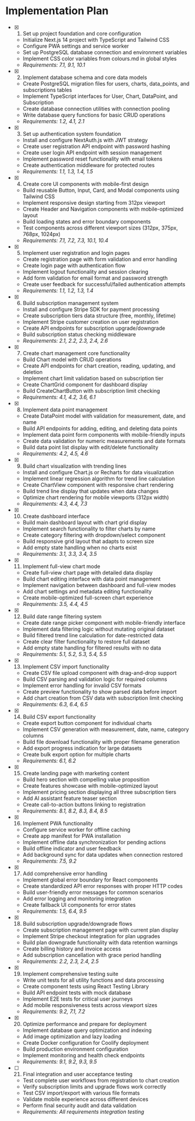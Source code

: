 # Implementation Plan

- [x] 1. Set up project foundation and core configuration
  - Initialize Next.js 14 project with TypeScript and Tailwind CSS
  - Configure PWA settings and service worker
  - Set up PostgreSQL database connection and environment variables
  - Implement CSS color variables from colours.md in global styles
  - _Requirements: 7.1, 9.1, 10.1_

- [x] 2. Implement database schema and core data models
  - Create PostgreSQL migration files for users, charts, data_points, and subscriptions tables
  - Implement TypeScript interfaces for User, Chart, DataPoint, and Subscription
  - Create database connection utilities with connection pooling
  - Write database query functions for basic CRUD operations
  - _Requirements: 1.2, 4.1, 2.1_

- [x] 3. Set up authentication system foundation
  - Install and configure NextAuth.js with JWT strategy
  - Create user registration API endpoint with password hashing
  - Create user login API endpoint with session management
  - Implement password reset functionality with email tokens
  - Create authentication middleware for protected routes
  - _Requirements: 1.1, 1.3, 1.4, 1.5_

- [x] 4. Create core UI components with mobile-first design
  - Build reusable Button, Input, Card, and Modal components using Tailwind CSS
  - Implement responsive design starting from 312px viewport
  - Create Header and Navigation components with mobile-optimized layout
  - Build loading states and error boundary components
  - Test components across different viewport sizes (312px, 375px, 768px, 1024px)
  - _Requirements: 7.1, 7.2, 7.3, 10.1, 10.4_

- [x] 5. Implement user registration and login pages
  - Create registration page with form validation and error handling
  - Create login page with authentication flow
  - Implement logout functionality and session clearing
  - Add form validation for email format and password strength
  - Create user feedback for successful/failed authentication attempts
  - _Requirements: 1.1, 1.2, 1.3, 1.4_

- [x] 6. Build subscription management system
  - Install and configure Stripe SDK for payment processing
  - Create subscription tiers data structure (free, monthly, lifetime)
  - Implement Stripe customer creation on user registration
  - Create API endpoints for subscription upgrade/downgrade
  - Build subscription status checking middleware
  - _Requirements: 2.1, 2.2, 2.3, 2.4, 2.6_

- [x] 7. Create chart management core functionality
  - Build Chart model with CRUD operations
  - Create API endpoints for chart creation, reading, updating, and deletion
  - Implement chart limit validation based on subscription tier
  - Create ChartGrid component for dashboard display
  - Build CreateChartButton with subscription limit checking
  - _Requirements: 4.1, 4.2, 3.6, 6.1_

- [x] 8. Implement data point management
  - Create DataPoint model with validation for measurement, date, and name
  - Build API endpoints for adding, editing, and deleting data points
  - Implement data point form components with mobile-friendly inputs
  - Create data validation for numeric measurements and date formats
  - Build data point list display with edit/delete functionality
  - _Requirements: 4.2, 4.5, 4.6_

- [x] 9. Build chart visualization with trending lines
  - Install and configure Chart.js or Recharts for data visualization
  - Implement linear regression algorithm for trend line calculation
  - Create ChartView component with responsive chart rendering
  - Build trend line display that updates when data changes
  - Optimize chart rendering for mobile viewports (312px width)
  - _Requirements: 4.3, 4.4, 7.3_

- [x] 10. Create dashboard interface
  - Build main dashboard layout with chart grid display
  - Implement search functionality to filter charts by name
  - Create category filtering with dropdown/select component
  - Build responsive grid layout that adapts to screen size
  - Add empty state handling when no charts exist
  - _Requirements: 3.1, 3.3, 3.4, 3.5_

- [x] 11. Implement full-view chart mode
  - Create full-view chart page with detailed data display
  - Build chart editing interface with data point management
  - Implement navigation between dashboard and full-view modes
  - Add chart settings and metadata editing functionality
  - Create mobile-optimized full-screen chart experience
  - _Requirements: 3.5, 4.4, 4.5_

- [x] 12. Build date range filtering system
  - Create date range picker component with mobile-friendly interface
  - Implement data filtering logic without mutating original dataset
  - Build filtered trend line calculation for date-restricted data
  - Create clear filter functionality to restore full dataset
  - Add empty state handling for filtered results with no data
  - _Requirements: 5.1, 5.2, 5.3, 5.4, 5.5_

- [x] 13. Implement CSV import functionality
  - Create CSV file upload component with drag-and-drop support
  - Build CSV parsing and validation logic for required columns
  - Implement error handling for invalid CSV formats
  - Create preview functionality to show parsed data before import
  - Add chart creation from CSV data with subscription limit checking
  - _Requirements: 6.3, 6.4, 6.5_

- [x] 14. Build CSV export functionality
  - Create export button component for individual charts
  - Implement CSV generation with measurement, date, name, category columns
  - Build file download functionality with proper filename generation
  - Add export progress indication for large datasets
  - Create bulk export option for multiple charts
  - _Requirements: 6.1, 6.2_

- [x] 15. Create landing page with marketing content
  - Build hero section with compelling value proposition
  - Create features showcase with mobile-optimized layout
  - Implement pricing section displaying all three subscription tiers
  - Add AI assistant feature teaser section
  - Create call-to-action buttons linking to registration
  - _Requirements: 8.1, 8.2, 8.3, 8.4, 8.5_

- [x] 16. Implement PWA functionality
  - Configure service worker for offline caching
  - Create app manifest for PWA installation
  - Implement offline data synchronization for pending actions
  - Build offline indicator and user feedback
  - Add background sync for data updates when connection restored
  - _Requirements: 7.5, 9.2_

- [x] 17. Add comprehensive error handling
  - Implement global error boundary for React components
  - Create standardized API error responses with proper HTTP codes
  - Build user-friendly error messages for common scenarios
  - Add error logging and monitoring integration
  - Create fallback UI components for error states
  - _Requirements: 1.5, 6.4, 9.5_

- [x] 18. Build subscription upgrade/downgrade flows
  - Create subscription management page with current plan display
  - Implement Stripe checkout integration for plan upgrades
  - Build plan downgrade functionality with data retention warnings
  - Create billing history and invoice access
  - Add subscription cancellation with grace period handling
  - _Requirements: 2.2, 2.3, 2.4, 2.5_

- [x] 19. Implement comprehensive testing suite
  - Write unit tests for all utility functions and data processing
  - Create component tests using React Testing Library
  - Build API endpoint tests with mock database
  - Implement E2E tests for critical user journeys
  - Add mobile responsiveness tests across viewport sizes
  - _Requirements: 9.2, 7.1, 7.2_

- [x] 20. Optimize performance and prepare for deployment
  - Implement database query optimization and indexing
  - Add image optimization and lazy loading
  - Create Docker configuration for Coolify deployment
  - Build production environment configuration
  - Implement monitoring and health check endpoints
  - _Requirements: 9.1, 9.2, 9.3, 9.5_

- [ ] 21. Final integration and user acceptance testing
  - Test complete user workflows from registration to chart creation
  - Verify subscription limits and upgrade flows work correctly
  - Test CSV import/export with various file formats
  - Validate mobile experience across different devices
  - Perform final security audit and data validation
  - _Requirements: All requirements integration testing_